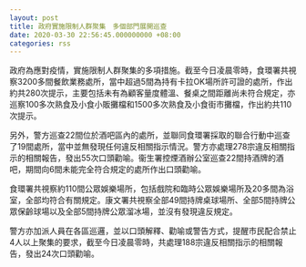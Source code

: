 ```yaml
---
layout: post
title: 政府實施限制人群聚集　多個部門展開巡查
date: 2020-03-30 22:56:45.000000000 +08:00
categories: rss
---
```


政府為應對疫情，實施限制人群聚集的多項措施。截至今日凌晨零時，食環署共視察3200多間餐飲業務處所，當中超過5間為持有卡拉OK場所許可證的處所，作出約共280次提示，主要包括未有為顧客量度體溫、餐桌之間距離尚未符合規定，亦巡察100多次熟食及小食小販攤檔和1500多次熟食及小食街市攤檔，作出約共110次提示。
 
另外，警方巡查22間位於酒吧區內的處所，並聯同食環署採取的聯合行動中巡查了19間處所，當中並無發現任何違反相關指示情況。警方亦處理278宗違反相關指示的相關報告，發出55次口頭勸喻。衞生署控煙酒辦公室巡查22間持酒牌的酒吧，期間向6間未能完全符合規定的處所作出口頭勸喻。
 
食環署共視察約110間公眾娛樂場所，包括戲院和臨時公眾娛樂場所及20多間為浴室，全部均符合有關規定。康文署共視察全部49間持牌桌球場所、全部5間持牌公眾保齡球場以及全部5間持牌公眾溜冰場，並沒有發現違反規定。

警方亦加派人員在各區巡邏，並以口頭解釋、勸喻或警告方式，提醒市民配合禁止4人以上聚集的要求，截至今日凌晨零時，共處理188宗違反相關指示的相關報告，發出24次口頭勸喻。
